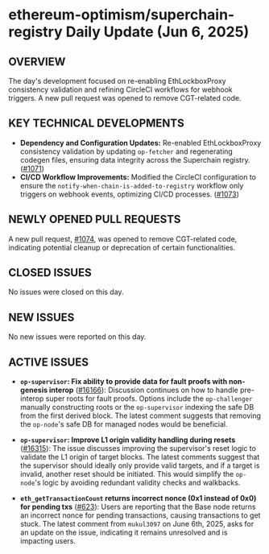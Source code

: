 # ethereum-optimism/superchain-registry Daily Update (Jun 6, 2025)
## OVERVIEW 
The day's development focused on re-enabling EthLockboxProxy consistency validation and refining CircleCI workflows for webhook triggers. A new pull request was opened to remove CGT-related code.

## KEY TECHNICAL DEVELOPMENTS

*   **Dependency and Configuration Updates:** Re-enabled EthLockboxProxy consistency validation by updating `op-fetcher` and regenerating codegen files, ensuring data integrity across the Superchain registry. ([#1071](https://github.com/ethereum-optimism/superchain-registry/pull/1071))
*   **CI/CD Workflow Improvements:** Modified the CircleCI configuration to ensure the `notify-when-chain-is-added-to-registry` workflow only triggers on webhook events, optimizing CI/CD processes. ([#1073](https://github.com/ethereum-optimism/superchain-registry/pull/1073))

## NEWLY OPENED PULL REQUESTS
A new pull request, [#1074](https://github.com/ethereum-optimism/superchain-registry/pull/1074), was opened to remove CGT-related code, indicating potential cleanup or deprecation of certain functionalities.

## CLOSED ISSUES
No issues were closed on this day.

## NEW ISSUES
No new issues were reported on this day.

## ACTIVE ISSUES

*   **`op-supervisor`: Fix ability to provide data for fault proofs with non-genesis interop** ([#16166](https://github.com/ethereum-optimism/superchain-registry/issues/16166)): Discussion continues on how to handle pre-interop super roots for fault proofs. Options include the `op-challenger` manually constructing roots or the `op-supervisor` indexing the safe DB from the first derived block. The latest comment suggests that removing the `op-node`'s safe DB for managed nodes would be beneficial.

*   **`op-supervisor`: Improve L1 origin validity handling during resets** ([#16315](https://github.com/ethereum-optimism/superchain-registry/issues/16315)): The issue discusses improving the supervisor's reset logic to validate the L1 origin of target blocks. The latest comments suggest that the supervisor should ideally only provide valid targets, and if a target is invalid, another reset should be initiated. This would simplify the `op-node`'s logic by avoiding redundant validity checks and walkbacks.

*   **`eth_getTransactionCount` returns incorrect nonce (0x1 instead of 0x0) for pending txs** ([#623](https://github.com/ethereum-optimism/superchain-registry/issues/623)): Users are reporting that the Base node returns an incorrect nonce for pending transactions, causing transactions to get stuck. The latest comment from `mukul3097` on June 6th, 2025, asks for an update on the issue, indicating it remains unresolved and is impacting users.